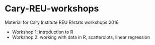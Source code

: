 # Cary-REU-workshops
Material for Cary Institute REU R/stats workshops 2016  
- Workshop 1: introduction to R
- Workshop 2: working with data in R, scatterolots, linear regression
